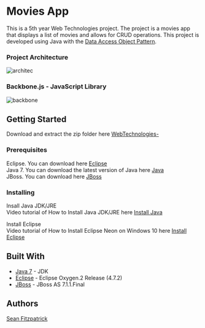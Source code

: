 # Movies App

This is a 5th year Web Technologies project. The project is a movies app that displays a list of movies and allows for CRUD operations. This project is developed using Java with the [Data Access Object Pattern](http://www.oracle.com/technetwork/java/dataaccessobject-138824.html).         

### Project Architecture
![architec](https://user-images.githubusercontent.com/9217947/41192373-fe5c271c-6bfc-11e8-8541-eeafe8cd648f.png)

### Backbone.js - JavaScript Library
![backbone](https://user-images.githubusercontent.com/9217947/41192441-ecee0c42-6bfd-11e8-8fba-5c9b10b0cc8e.png)


## Getting Started

Download and extract the zip folder here [WebTechnologies-](https://github.com/seanJosephFitzpatrick/WebTechnologies-/archive/master.zip)            

### Prerequisites

Eclipse. You can download here [Eclipse](http://www.eclipse.org/downloads/eclipse-packages/)                 
Java 7. You can download the latest version of Java here [Java](http://www.oracle.com/technetwork/java/javase/downloads/java-archive-downloads-javase7-521261.html)            
JBoss. You can download here [JBoss](http://jbossas.jboss.org/downloads)

### Installing

Insall Java JDK/JRE                
Video tutorial of How to Install Java JDK/JRE here [Install Java](https://www.youtube.com/watch?v=FzKcJK68z2k)      

Install Eclipse             
Video tutorial of How to Install Eclipse Neon on Windows 10 here [Install Eclipse](https://www.youtube.com/watch?v=WIzzHeWukUU)         

## Built With

* [Java 7](http://www.oracle.com/technetwork/java/javase/downloads/java-archive-downloads-javase7-521261.html) - JDK
* [Eclipse](http://www.eclipse.org/downloads/eclipse-packages/)  - Eclipse Oxygen.2 Release (4.7.2)
* [JBoss](http://jbossas.jboss.org/downloads)  - JBoss AS 7.1.1.Final


## Authors

[Sean Fitzpatrick](https://github.com/seanJosephFitzpatrick) 

